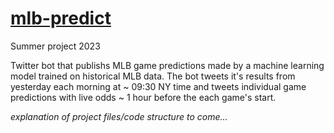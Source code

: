 # [mlb-predict](https://twitter.com/predictmlb)

Summer project 2023

Twitter bot that publishs MLB game predictions made by a machine learning model trained on historical MLB data. The bot tweets it's results from yesterday each morning at ~ 09:30 NY time and tweets individual game predictions with live odds ~ 1 hour before the each game's start.

*explanation of project files/code structure to come...*
